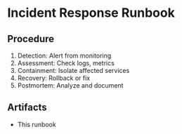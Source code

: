 # Incident Response Runbook

## Procedure

1. Detection: Alert from monitoring
2. Assessment: Check logs, metrics
3. Containment: Isolate affected services
4. Recovery: Rollback or fix
5. Postmortem: Analyze and document

## Artifacts

- This runbook
